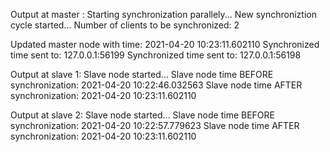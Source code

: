 Output at master :
Starting synchronization parallely...
New synchroniztion cycle started...
Number of clients to be synchronized:   2

Updated master node with time:          2021-04-20 10:23:11.602110
Synchronized time sent to:              127.0.0.1:56199
Synchronized time sent to:              127.0.0.1:56198
 
Output at slave 1:
Slave node started...
Slave node time BEFORE synchronization: 2021-04-20 10:22:46.032563
Slave node time AFTER synchronization:  2021-04-20 10:23:11.602110

Output at slave 2:
Slave node started...
Slave node time BEFORE synchronization: 2021-04-20 10:22:57.779623
Slave node time AFTER synchronization:  2021-04-20 10:23:11.602110

